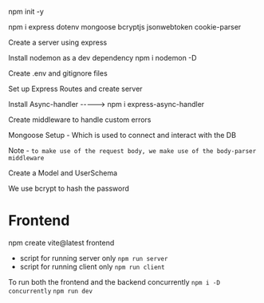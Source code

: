 npm init -y

npm i express dotenv mongoose bcryptjs jsonwebtoken cookie-parser

Create a server using express

Install nodemon as a dev dependency
npm i nodemon -D

Create .env and gitignore files

Set up Express Routes and create server

Install Async-handler -----> npm i express-async-handler

Create middleware to handle custom errors

Mongoose Setup - Which is used to connect and interact with the DB

Note - `to make use of the request body, we make use of the body-parser middleware`

Create a Model and UserSchema

We use bcrypt to hash the password

# Frontend

npm create vite@latest frontend

-   script for running server only `npm run server`
-   script for running client only `npm run client`

To run both the frontend and the backend concurrently
`npm i -D concurrently`
`npm run dev`
